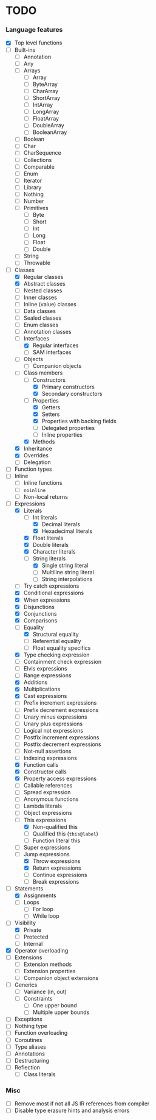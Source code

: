 # TODO

### Language features
- [x] Top level functions
- [ ] Built-ins
  - [ ] Annotation
  - [ ] Any
  - [ ] Arrays
    - [ ] Array
    - [ ] ByteArray
    - [ ] CharArray
    - [ ] ShortArray
    - [ ] IntArray
    - [ ] LongArray
    - [ ] FloatArray
    - [ ] DoubleArray
    - [ ] BooleanArray
  - [ ] Boolean
  - [ ] Char
  - [ ] CharSequence
  - [ ] Collections
  - [ ] Comparable
  - [ ] Enum
  - [ ] Iterator
  - [ ] Library
  - [ ] Nothing
  - [ ] Number
  - [ ] Primitives
    - [ ] Byte
    - [ ] Short
    - [ ] Int
    - [ ] Long
    - [ ] Float
    - [ ] Double
  - [ ] String
  - [ ] Throwable
- [ ] Classes
  - [x] Regular classes
  - [x] Abstract classes
  - [ ] Nested classes
  - [ ] Inner classes
  - [ ] Inline (value) classes
  - [ ] Data classes
  - [ ] Sealed classes
  - [ ] Enum classes
  - [ ] Annotation classes
  - [ ] Interfaces
    - [x] Regular interfaces
    - [ ] SAM interfaces
  - [ ] Objects
    - [ ] Companion objects
  - [ ] Class members
    - [ ] Constructors
      - [x] Primary constructors
      - [x] Secondary constructors
    - [ ] Properties
      - [x] Getters
      - [x] Setters
      - [x] Properties with backing fields
      - [ ] Delegated properties
      - [ ] Inline properties
    - [x] Methods
  - [x] Inheritance
  - [x] Overrides
  - [ ] Delegation
- [ ] Function types
- [ ] Inline
  - [ ] Inline functions
  - [ ] `noinline`
  - [ ] Non-local returns
- [ ] Expressions
  - [x] Literals
    - [ ] Int literals
      - [x] Decimal literals
      - [x] Hexadecimal literals
    - [x] Float literals
    - [x] Double literals
    - [x] Character literals
    - [ ] String literals
      - [x] Single string literal
      - [ ] Multiline string literal
      - [ ] String interpolations
  - [ ] Try catch expressions
  - [x] Conditional expressions
  - [x] When expressions
  - [x] Disjunctions
  - [x] Conjunctions
  - [x] Comparisons
  - [ ] Equality
    - [x] Structural equality
    - [ ] Referential equality
    - [ ] Float equality specifics
  - [x] Type checking expression
  - [ ] Containment check expression
  - [ ] Elvis expressions
  - [ ] Range expressions
  - [x] Additions
  - [x] Multiplications
  - [x] Cast expressions
  - [ ] Prefix increment expressions
  - [ ] Prefix decrement expressions
  - [ ] Unary minus expressions
  - [ ] Unary plus expressions
  - [ ] Logical not expressions
  - [ ] Postfix increment expressions
  - [ ] Postfix decrement expressions
  - [ ] Not-null assertions
  - [ ] Indexing expressions
  - [x] Function calls
  - [x] Constructor calls
  - [x] Property access expressions
  - [ ] Callable references
  - [ ] Spread expression
  - [ ] Anonymous functions
  - [ ] Lambda literals
  - [ ] Object expressions
  - [ ] This expressions
    - [x] Non-qualified this
    - [ ] Qualified this (`this@label`)
    - [ ] Function literal this
  - [ ] Super expressions
  - [ ] Jump expressions
    - [x] Throw expressions
    - [x] Return expressions
    - [ ] Continue expressions
    - [ ] Break expressions
- [ ] Statements
  - [x] Assignments
  - [ ] Loops
    - [ ] For loop
    - [ ] While loop
- [ ] Visibility
  - [x] Private
  - [ ] Protected
  - [ ] Internal
- [x] Operator overloading
- [ ] Extensions
    - [ ] Extension methods
    - [ ] Extension properties
    - [ ] Companion object extensions
- [ ] Generics
  - [ ] Variance (in, out)
  - [ ] Constraints
    - [ ] One upper bound
    - [ ] Multiple upper bounds
- [ ] Exceptions
- [ ] Nothing type
- [ ] Function overloading
- [ ] Coroutines
- [ ] Type aliases
- [ ] Annotations
- [ ] Destructuring
- [ ] Reflection
  - [ ] Class literals

### Misc
- [ ] Remove most if not all JS IR references from compiler
- [ ] Disable type erasure hints and analysis errors